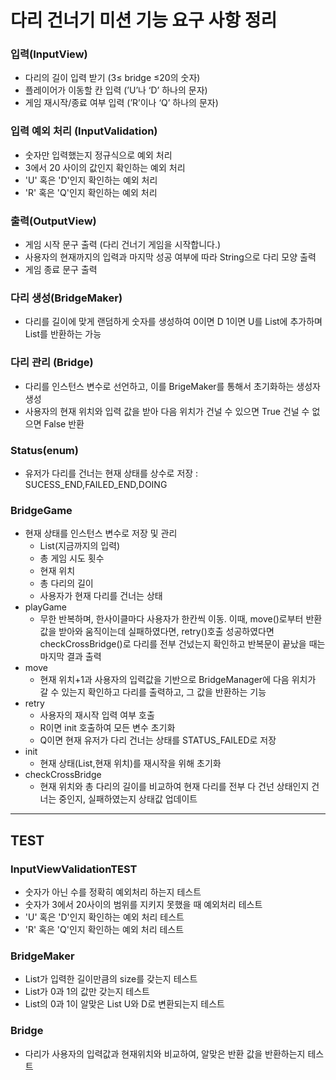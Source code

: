 
# 다리 건너기 미션 기능 요구 사항 정리

### 입력(InputView)

- 다리의 길이 입력 받기 (3≤ bridge ≤20의 숫자)
- 플레이어가 이동할 칸 입력 (’U’나 ‘D’ 하나의 문자)
- 게임 재시작/종료 여부 입력 (’R’이나 ‘Q’ 하나의 문자)
    
### 입력 예외 처리 (InputValidation)
- 숫자만 입력했는지 정규식으로 예외 처리
- 3에서 20 사이의 값인지 확인하는 예외 처리
- 'U' 혹은 'D'인지 확인하는 예외 처리
- 'R' 혹은 'Q'인지 확인하는 예외 처리
### 출력(OutputView)

- 게임 시작 문구 출력 (다리 건너기 게임을 시작합니다.)
- 사용자의 현재까지의 입력과 마지막 성공 여부에 따라 String으로 다리 모양 출력
- 게임 종료 문구 출력

### 다리 생성(****BridgeMaker****)

- 다리를 길이에 맞게 랜덤하게 숫자를 생성하여 0이면 D 1이면 U를 List에 추가하며 List를 반환하는 가능

### 다리 관리 (Bridge)

- 다리를 인스턴스 변수로 선언하고, 이를 BrigeMaker를 통해서 초기화하는 생성자 생성
- 사용자의 현재 위치와 입력 값을 받아 다음 위치가 건널 수 있으면 True 건널 수 없으면 False 반환

### Status(enum)

- 유저가 다리를 건너는 현재 상태를 상수로 저장 : SUCESS_END,FAILED_END,DOING

### BridgeGame

- 현재 상태를 인스턴스 변수로 저장 및 관리
  - List<String>(지금까지의 입력)
  - 총 게임 시도 횟수
  - 현재 위치
  - 총 다리의 길이
  - 사용자가 현재 다리를 건너는 상태
- playGame
    - 무한 반복하며, 한사이클마다 사용자가 한칸씩 이동. 이때, move()로부터 반환값을 받아와 움직이는데 실패하였다면, retry()호출 성공하였다면 checkCrossBridge()로 다리를 전부 건넜는지 확인하고 반복문이 끝났을 때는 마지막 결과 출력
- move
    - 현재 위치+1과 사용자의 입력값을 기반으로 BridgeManager에 다음 위치가 갈 수 있는지 확인하고 다리를 출력하고, 그 값을 반환하는 기능
- retry
    - 사용자의 재시작 입력 여부 호출
    - R이면 init 호출하여 모든 변수 초기화
    - Q이면 현재 유저가 다리 건너는 상태를 STATUS_FAILED로 저장
- init
    - 현재 상태(List<String>,현재 위치)를 재시작을 위해 초기화
- checkCrossBridge
    - 현재 위치와 총 다리의 길이를 비교하여 현재 다리를 전부 다 건넌 상태인지 건너는 중인지, 실패하였는지 상태값 업데이트
---

## TEST

### InputViewValidationTEST
- 숫자가 아닌 수를 정확히 예외처리 하는지 테스트
- 숫자가 3에서 20사이의 범위를 지키지 못했을 때 예외처리 테스트
- 'U' 혹은 'D'인지 확인하는 예외 처리 테스트
- 'R' 혹은 'Q'인지 확인하는 예외 처리 테스트

### BridgeMaker
- List가 입력한 길이만큼의 size를 갖는지 테스트
- List가 0과 1의 값만 갖는지 테스트
- List<Integer>의 0과 1이 알맞은 List<String> U와 D로 변환되는지 테스트

### Bridge
- 다리가 사용자의 입력값과 현재위치와 비교하여, 알맞은 반환 값을 반환하는지 테스트